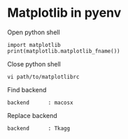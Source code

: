 # Matplotlib in pyenv
Open python shell

```
import matplotlib
print(matplotlib.matplotlib_fname())
```
Close python shell

```
vi path/to/matplotlibrc
```
Find backend

```
backend      : macosx
```
Replace backend

```
backend      : Tkagg
```